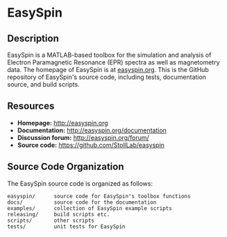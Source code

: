 # EasySpin

## Description

EasySpin is a MATLAB-based toolbox for the simulation and analysis of Electron Paramagnetic Resonance (EPR) spectra as well as magnetometry data. The homepage of EasySpin is at [easyspin.org](http://easyspin.org). This is the GitHub repository of EasySpin's source code, including tests, documentation source, and build scripts.

## Resources

- **Homepage:** <http://easyspin.org>
- **Documentation:** <http://easyspin.org/documentation>
- **Discussion forum:** <http://easyspin.org/forum/>
- **Source code:** <https://github.com/StollLab/easyspin>

## Source Code Organization

The EasySpin source code is organized as follows:

    easyspin/      source code for EasySpin's toolbox functions
    docs/          source code for the documentation
    examples/      collection of EasySpin example scripts
    releasing/     build scripts etc.
    scripts/       other scripts
    tests/         unit tests for EasySpin
